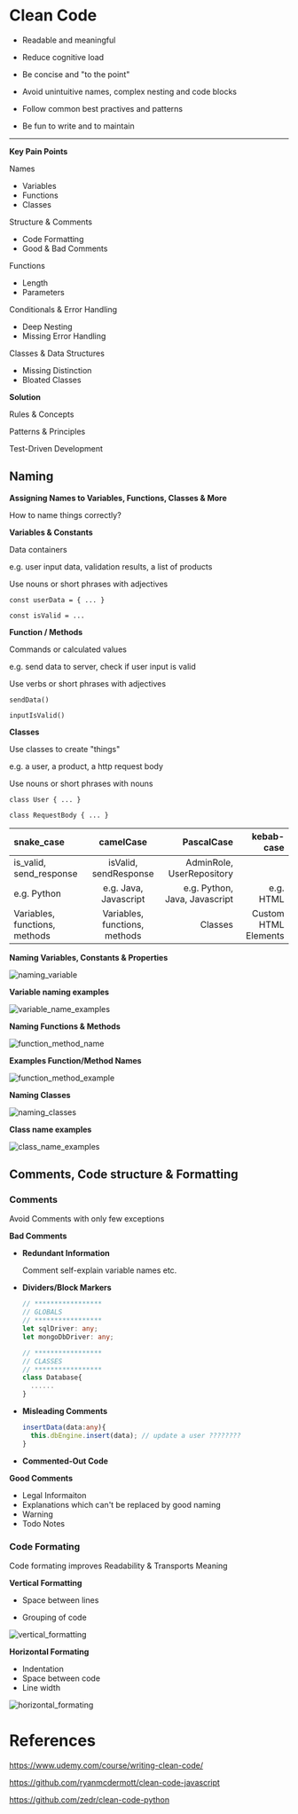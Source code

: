 # Clean Code



* Readable and meaningful

* Reduce cognitive load

* Be concise and "to the point"

* Avoid unintuitive names, complex nesting and code blocks

* Follow common best practives and patterns

* Be fun to write and to maintain

  

_________



**Key Pain Points**

Names

* Variables
* Functions
* Classes



Structure & Comments

* Code Formatting
* Good & Bad Comments



Functions

* Length
* Parameters



Conditionals & Error Handling

* Deep Nesting
* Missing Error Handling



Classes & Data Structures

* Missing Distinction
* Bloated Classes



**Solution**

Rules & Concepts

Patterns & Principles

Test-Driven Development



## Naming



**Assigning Names to Variables, Functions, Classes & More**



How to name things correctly?



**Variables & Constants**

Data containers

e.g. user input data, validation results, a list of products

Use nouns or short phrases with adjectives

`const userData = { ... }`

`const isValid = ...`



**Function / Methods**

Commands or calculated values

e.g. send data to server, check if user input is valid

Use verbs or short phrases with adjectives

`sendData()`

`inputIsValid()`



**Classes**

Use classes to create "things"

e.g. a user, a product, a http request body

Use nouns or short phrases with nouns

`class User { ... }`

`class RequestBody { ... }`



| snake_case                    |           camelCase           |                    PascalCase |           kebab-case |
| :---------------------------- | :---------------------------: | ----------------------------: | -------------------: |
| is_valid, send_response       |     isValid, sendResponse     |     AdminRole, UserRepository |        <side-drawer> |
| e.g. Python                   |     e.g. Java, Javascript     | e.g. Python, Java, Javascript |            e.g. HTML |
| Variables, functions, methods | Variables, functions, methods |                       Classes | Custom HTML Elements |



**Naming Variables, Constants & Properties**

![naming_variable](images/naming_variable.png)



**Variable naming examples**



![variable_name_examples](images/variable_name_examples.png)



**Naming Functions & Methods**



![function_method_name](images/function_method_name.png)



**Examples  Function/Method Names**



![function_method_example](images/function_method_example.png)



**Naming Classes**



![naming_classes](images/naming_classes.png)



**Class name examples**

![class_name_examples](images/class_name_examples.png)





## Comments, Code structure & Formatting



### Comments

Avoid Comments with only few exceptions



**Bad Comments**



* **Redundant Information**

  Comment self-explain variable names etc.

* **Dividers/Block Markers**

  ```typescript
  // *****************
  // GLOBALS
  // *****************
  let sqlDriver: any;
  let mongoDbDriver: any;
  
  // *****************
  // CLASSES
  // *****************
  class Database{
    ......
  }
  
  ```

* **Misleading Comments**

  ```typescript
  insertData(data:any){
    this.dbEngine.insert(data); // update a user ????????
  }
  ```

* **Commented-Out Code**





**Good Comments**

* Legal Informaiton
* Explanations which can't be replaced by good naming
* Warning
* Todo Notes



### Code Formating

Code formating improves Readability & Transports Meaning



**Vertical Formatting**

* Space between lines

* Grouping of code

  

![vertical_formatting](images/vertical_formatting.png)





**Horizontal Formating**

* Indentation
* Space between code
* Line width

![horizontal_formating](images/horizontal_formating.png)











# References 

https://www.udemy.com/course/writing-clean-code/

https://github.com/ryanmcdermott/clean-code-javascript

https://github.com/zedr/clean-code-python
